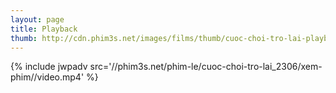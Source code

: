 ```yaml
---
layout: page
title: Playback
thumb: http://cdn.phim3s.net/images/films/thumb/cuoc-choi-tro-lai-playback-2012.jpg
---
```

{% include jwpadv src='//phim3s.net/phim-le/cuoc-choi-tro-lai_2306/xem-phim//video.mp4' %}